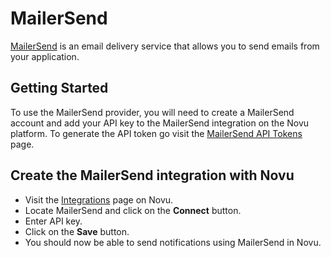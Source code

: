 # MailerSend

[MailerSend](https://www.mailersend.com/) is an email delivery service that allows you to send emails from your application.

## Getting Started

To use the MailerSend provider, you will need to create a MailerSend account and add your API key to the MailerSend integration on the Novu platform.
To generate the API token go visit the [MailerSend API Tokens](https://www.mailersend.com/help/managing-api-tokens) page.

## Create the MailerSend integration with Novu

- Visit the [Integrations](https://web.novu.co/integrations) page on Novu.
- Locate MailerSend and click on the **Connect** button.
- Enter API key.
- Click on the **Save** button.
- You should now be able to send notifications using MailerSend in Novu.
